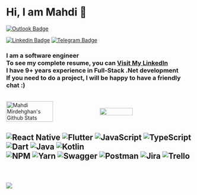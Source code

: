 # Hi, I am Mahdi 👋

[![Outlook Badge](https://img.shields.io/badge/-%20Mahdi%20Mirdehghan-blue?style=flat&color=white&logo=microsoftoutlook&link=mailto:mirdehghan@outlook.com)](mailto:mirdehghan@outlook.com)

[![Linkedin Badge](https://img.shields.io/badge/-Mostafa%20Emami-0072b1?style=flat&logo=Linkedin&logoColor=white&link=https://linkedin.com/in/mostafa-emami-861570ab/)](https://linkedin.com/in/mostafa-emami-861570ab/) 
[![Telegram Badge](https://img.shields.io/badge/-Telegram-blue?style=flat&logo=telegram&logoColor=white&link=https://t.me/emami7495/)](https://t.me/emami7495/)

### I am a software engineer</br>To see my complete resume, you can [Visit My LinkedIn](https://www.linkedin.com/in/mahdimirdehghan/)</br> I have 9+ years experience in Full-Stack .Net development</br>If you need to do a project, I will be happy to have a friendly chat :)

</br>
<div style="display: flex; align-items: center;">
<img width="50%" src="https://github-readme-stats.vercel.app/api?username=Mahdi7s&hide_border=false&include_all_commits=true&count_private=true" alt="Mahdi Mirdehghan's Github Stats" />
<img width="42%" src="https://github-readme-stats.vercel.app/api/top-langs/?username=Mahdi7s&hide_border=false&include_all_commits=true&count_private=true&layout=compact" />
</div>

![React Native](https://img.shields.io/badge/react_native-%2320232a.svg?style=flat&logo=react&logoColor=%2361DAFB)
![Flutter](https://img.shields.io/badge/Flutter-%2302569B.svg?style=flat&logo=Flutter&logoColor=white)
![JavaScript](https://img.shields.io/badge/javascript-%23323330.svg?style=flat&logo=javascript&logoColor=%23F7DF1E)
![TypeScript](https://img.shields.io/badge/typescript-%23007ACC.svg?style=flat&logo=typescript&logoColor=white)
![Dart](https://img.shields.io/badge/dart-%230175C2.svg?style=flat&logo=dart&logoColor=white)
![Java](https://img.shields.io/badge/java-%23ED8B00.svg?style=flat&logo=java&logoColor=white)
![Kotlin](https://img.shields.io/badge/kotlin-%230095D5.svg?style=flat&logo=kotlin&logoColor=white)</br>
![NPM](https://img.shields.io/badge/NPM-%23000000.svg?style=flat&logo=npm&logoColor=white)
![Yarn](https://img.shields.io/badge/yarn-%232C8EBB.svg?style=flat&logo=yarn&logoColor=white)
![Swagger](https://img.shields.io/badge/-Swagger-%23Clojure?style=flat&logo=swagger&logoColor=white)
![Postman](https://img.shields.io/badge/Postman-FF6C37?style=flat&logo=postman&logoColor=white)
![Jira](https://img.shields.io/badge/jira-%230A0FFF.svg?style=flat&logo=jira&logoColor=white)
![Trello](https://img.shields.io/badge/Trello-%23026AA7.svg?style=flat&logo=Trello&logoColor=white)<br/></br>
---
</br>![](https://visitor-badge.glitch.me/badge?page_id=emami7495.emami7495)
